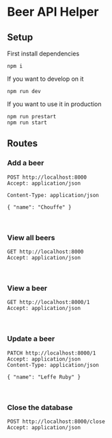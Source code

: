 # Beer API Helper

## Setup

First install dependencies
```shell
npm i
```

If you want to develop on it
```shell
npm run dev
```

If you want to use it in production
```shell
npm run prestart
npm run start
```

## Routes
### Add a beer
```http request
POST http://localhost:8000
Accept: application/json

Content-Type: application/json

{ "name": "Chouffe" }
```


<br/>

### View all beers
```http request
GET http://localhost:8000
Accept: application/json
```

<br/>

### View a beer
```http request
GET http://localhost:8000/1
Accept: application/json
```

<br/>

### Update a beer
```http request
PATCH http://localhost:8000/1
Accept: application/json
Content-Type: application/json

{ "name": "Leffe Ruby" }
```

<br/>

### Close the database
```http request
POST http://localhost:8000/close
Accept: application/json
```

